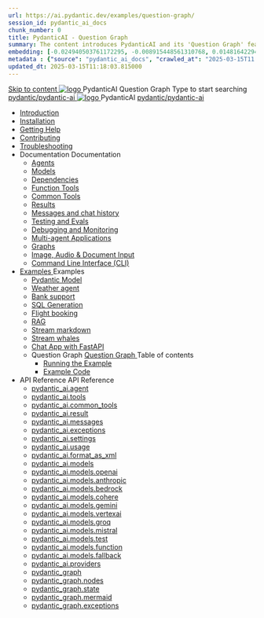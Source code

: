 ```yaml
---
url: https://ai.pydantic.dev/examples/question-graph/
session_id: pydantic_ai_docs
chunk_number: 0
title: PydanticAI - Question Graph
summary: The content introduces PydanticAI and its 'Question Graph' feature, providing links to various documentation sections including installation, help, contributions, and troubleshooting. The website serves as a hub for exploring the capabilities of PydanticAI.
embedding: [-0.024940503761172295, -0.008915448561310768, 0.014816422946751118, -0.014574696309864521, 0.012797294184565544, 0.00757173215970397, -0.043084222823381424, 0.009704614989459515, -0.0015027933986857533, 0.03696995973587036, 0.013920611701905727, -0.08156142383813858, -0.024414394050836563, -0.038505636155605316, 0.029263146221637726, -0.0005372197483666241, -0.029320022091269493, 0.006124927196651697, 0.013785529881715775, 0.05184325948357582, 0.04425019770860672, -0.0014476939104497433, 0.010493781417608261, 0.014844860881567001, -0.0009153620339930058, 0.01612459123134613, 0.009484216570854187, 0.04766280949115753, 0.014098352752625942, -0.011019892059266567, 0.026220234110951424, -0.01646585203707218, -0.03227762132883072, 0.0017907324945554137, 0.028196705505251884, 0.015186122618615627, -0.008026747032999992, 0.001761405379511416, -0.0019889126997441053, 0.030599752441048622, 0.022907156497240067, -0.04405112937092781, 0.048857223242521286, 0.009306476451456547, -0.055398065596818924, -0.006725688930600882, -0.0072873481549322605, 0.03404080122709274, 0.0139561602845788, 0.02138569951057434, -0.08423463255167007, 0.013565131463110447, -0.033301401883363724, 0.012690650299191475, -0.024869408458471298, -0.01652272790670395, -0.043055783957242966, 0.02354702167212963, 0.006206687539815903, -0.03702683746814728, 0.020959123969078064, -0.013998817652463913, -0.015626918524503708, 0.08292646706104279, -0.03432518616318703, 0.017191031947731972, -0.0664321780204773, 0.009121626615524292, -0.060289476066827774, -0.013949050568044186, 0.03532053157687187, 0.04780500382184982, -0.030685067176818848, -0.06296268850564957, -0.0027691922150552273, -0.01831435039639473, 0.03321608901023865, 0.08326772600412369, -0.02192603051662445, -0.06978791207075119, 0.005680576432496309, 0.03517834097146988, -0.009683285839855671, -0.015683794394135475, -0.016721798107028008, -0.023532802239060402, -0.02249479852616787, -0.003037580056115985, -0.03278950974345207, -0.04012662544846535, -0.021627426147460938, -0.011226071044802666, -0.040866024792194366, -0.0010051208082586527, 0.09976201504468918, 0.02229573018848896, 0.01957985945045948, 0.011645537801086903, -0.002392383059486747, -0.006850107107311487, 0.00988946482539177, -0.05059196799993515, -0.047378428280353546, 0.03116852045059204, 0.03876158222556114, -0.005310877226293087, 0.014261873438954353, 0.008012527599930763, -0.010415575467050076, -0.007664157077670097, -0.12456032633781433, -0.01811528019607067, -0.033642664551734924, 0.031140081584453583, -0.053407374769449234, -0.005108253099024296, 0.0016743126325309277, -0.02772746980190277, 0.02084537036716938, -0.03699839860200882, -0.03096945211291313, 0.005954296328127384, 0.023490143939852715, 0.013664666563272476, 0.038192812353372574, 0.013508254662156105, -0.01834278739988804, -0.03955785930156708, -0.053976140916347504, -0.01287550013512373, 0.0051580206491053104, -0.0006616378668695688, 0.02558036893606186, -0.025423957034945488, -0.022210415452718735, 0.001533009228296578, -0.04376674443483353, -0.01315988413989544, -0.035462722182273865, 0.03332984074950218, 0.03631587699055672, -0.03293170407414436, -0.020560985431075096, 0.04260076954960823, -0.027883881703019142, 0.009214051999151707, -0.0310263279825449, 0.003416166640818119, -0.03938722610473633, 0.006380872800946236, 0.047236233949661255, 0.017660265788435936, -0.0402972586452961, -0.029775038361549377, -0.039273474365472794, 0.008652392774820328, 0.03460957109928131, 0.012086333706974983, 0.0038107498548924923, -0.046525273472070694, -0.01689242757856846, 0.04206043854355812, -0.04572899639606476, -0.005108253099024296, -0.03662870079278946, 0.0010513332672417164, -0.060858242213726044, -0.006494626868516207, -0.04609869793057442, -0.057417191565036774, -0.033813294023275375, -0.03836344555020332, -0.004407956730574369, 0.0030535764526575804, 0.01921015977859497, -0.015712233260273933, -0.036514945328235626, -0.03261888027191162, 0.00842488557100296, -0.040723834186792374, -0.021072877570986748, -0.00265366118401289, -0.0362589992582798, -0.02411578968167305, -0.008503090590238571, -0.019139064475893974, 0.004834533203393221, 0.015456287190318108, -0.025836315006017685, 0.0573318786919117, -0.008296912536025047, 0.03918815776705742, 0.04336860775947571, 0.01756073161959648, 0.020404573529958725, -0.04968193918466568, 0.084007129073143, -0.010891919024288654, 0.0107070691883564, 0.021826496347784996, -0.003215320175513625, 0.013046130537986755, 0.019295476377010345, 0.009270928800106049, 0.007628609426319599, -0.022537456825375557, 0.0255519300699234, -0.017162593081593513, -0.02118663117289543, -0.02971816062927246, 0.05354956537485123, -0.05824190750718117, 0.029860353097319603, -0.012278292328119278, -0.012818623334169388, -0.003679221961647272, -0.057957522571086884, 0.030884135514497757, -0.00044168438762426376, 0.03318765014410019, -0.041975125670433044, 0.08110640943050385, 0.0344105027616024, 0.005342870485037565, 0.0047421082854270935, 0.014574696309864521, 0.04589962959289551, -0.053748633712530136, 0.020361917093396187, 0.029661284759640694, 0.01575489155948162, 0.011837497353553772, -0.012441813945770264, -0.015470506623387337, 0.013963270001113415, -0.05943632125854492, 0.01955142244696617, -0.008360899053514004, 0.016252564266324043, -0.02121507003903389, -0.0007989421719685197, 0.0019764709286391735, 0.02339060977101326, 0.019636737182736397, 0.02323419786989689, 0.009413120336830616, -0.01918172277510166, -0.041633863002061844, 0.02806873247027397, 0.03876158222556114, 0.03682776913046837, -0.02283606119453907, 0.007230471353977919, -0.020546765998005867, -0.0040880246087908745, -0.0344105027616024, -0.02337639033794403, -0.0002466145087964833, -0.03008786030113697, 0.0027443086728453636, 0.008190268650650978, 0.012427594512701035, -0.011823277920484543, 0.002954042050987482, -0.021300384774804115, -0.008304022252559662, -0.015811767429113388, 0.0128612807020545, -0.06705781817436218, -0.048515964299440384, 0.026049602776765823, 0.027954978868365288, 0.05915193632245064, -0.018413884565234184, -0.03429674729704857, 0.014475161209702492, -0.00020884473633486778, 0.025708341971039772, 0.009626409038901329, -0.018044184893369675, 0.007138046436011791, 0.006729243788868189, 0.05010851472616196, 0.03586086258292198, -0.0026980962138623, 0.033102333545684814, -0.004215997643768787, -0.012100552208721638, -0.004756327718496323, -0.005044266581535339, 0.04791875556111336, 0.011929921805858612, 0.03588930144906044, -0.034524254500865936, 0.02447126992046833, -0.02084537036716938, 0.056848425418138504, 0.03449581563472748, 0.0381074994802475, -0.021982908248901367, 0.04806094989180565, -0.011560222133994102, -0.01615302823483944, 0.0025327978655695915, -0.006793230306357145, 0.017717143520712852, -0.017503853887319565, 0.003149556228891015, 0.04607025906443596, -0.0315382219851017, -0.03156665712594986, 0.02176961861550808, -0.0007389548700302839, -0.02535286173224449, -0.0310263279825449, -0.036145247519016266, 0.0630764439702034, -0.02740042842924595, 0.046127136796712875, -0.039273474365472794, -0.05389082804322243, -0.04729311168193817, 0.04356767609715462, 0.027514182031154633, -0.0681384801864624, -0.009605079889297485, 0.024428611621260643, -0.012541348114609718, -0.02354702167212963, -0.018399665132164955, 0.021982908248901367, -0.022352607920765877, -0.0016201018588617444, 0.030941013246774673, -0.023874063044786453, -0.023532802239060402, -0.014041475020349026, 0.037993744015693665, -0.0031282275449484587, 0.03975692763924599, -0.054658666253089905, -0.04345392435789108, -0.03264731913805008, -0.0398138053715229, -0.02920626848936081, 0.026149136945605278, 0.006747017614543438, 0.04643995687365532, -0.010607535019516945, -0.008261363953351974, -0.002820736961439252, -0.005268219392746687, 0.019139064475893974, 0.030542874708771706, 0.005648583639413118, -0.006850107107311487, -0.014297421090304852, -0.01918172277510166, -0.02411578968167305, 0.02246636152267456, -0.06097199767827988, -0.020560985431075096, -0.005346424877643585, -0.005669912323355675, -0.021072877570986748, 0.006384427659213543, -0.032732635736465454, -0.01901109144091606, 0.027414647862315178, -0.014375627040863037, 0.02083115093410015, 0.00038636274985037744, -0.005268219392746687, -0.031651973724365234, -0.01757495105266571, -0.04479052871465683, -0.03628743812441826, 0.0017640714067965746, -0.008318240754306316, 0.04078071191906929, 0.004852307494729757, -0.010891919024288654, 0.007450868841260672, 0.007557513192296028, 0.04459146037697792, 0.01956564001739025, -0.00916428491473198, 0.011673975735902786, -0.00719847809523344, 0.053037673234939575, 0.048885662108659744, -0.03082725964486599, -0.010188068263232708, -0.0046674576587975025, 0.023660775274038315, 0.01269776001572609, -0.0086026256904006, 0.009299366734921932, 0.07052730768918991, 0.01612459123134613, -0.006658147554844618, 0.0037360989954322577, -0.025822095572948456, 0.010394246317446232, -6.720801320625469e-05, 0.012733307667076588, 0.05281016603112221, 0.018911557272076607, 0.00010936576290987432, -0.018812023103237152, 0.030941013246774673, -0.028580622747540474, 0.009868135675787926, -0.030741944909095764, -0.028978761285543442, -0.05457334965467453, 0.007742363028228283, 0.023674994707107544, 0.021328823640942574, 0.0318794809281826, -0.020745836198329926, -0.07536184042692184, -0.040496326982975006, -0.013721543364226818, -0.06222328916192055, 0.05147356167435646, 0.06279205530881882, -0.026333987712860107, 0.019153283908963203, -0.057189684361219406, 0.015996618196368217, 0.02064630202949047, 0.05263953655958176, -0.00029904788243584335, 0.03159509599208832, -0.013977489434182644, 0.012214305810630322, 0.012448923662304878, 0.009214051999151707, -0.004287093412131071, 0.018612952902913094, -0.05059196799993515, -0.021883372217416763, 0.02395937778055668, -0.019153283908963203, -0.011652647517621517, 0.002459924202412367, -0.03514990210533142, -0.02033347822725773, -0.03859095275402069, 0.008631063625216484, 0.008296912536025047, -0.002541684778407216, 0.018257472664117813, -0.029320022091269493, -0.04208887740969658, 0.06859349459409714, 0.007905883714556694, 0.0431695394217968, -0.015271437354385853, 0.0435107983648777, 0.015356753021478653, -0.0450180359184742, 0.04302734509110451, -0.004159120377153158, -0.008090733550488949, 0.02465612068772316, -0.01831435039639473, 0.0006127593223936856, 0.0055952612310647964, 0.026262890547513962, -0.02954752929508686, -0.004336860962212086, -0.018072623759508133, -0.014126790687441826, -0.028168266639113426, 0.04729311168193817, 0.03443894162774086, -0.02013440988957882, -0.00022606330458074808, 0.014972833916544914, -0.0333867184817791, -0.0036827768199145794, 0.00757173215970397, 0.010188068263232708, 0.05346425250172615, -0.01923859864473343, -0.0467243418097496, 0.004898519720882177, 0.010458232834935188, -0.02408735081553459, 0.0029522646218538284, 0.04223107174038887, -0.018072623759508133, 0.019124845042824745, 0.02248057909309864, -0.04334016889333725, -0.013103007338941097, -0.011226071044802666, -0.017859334126114845, -0.00458569684997201, -0.017162593081593513, -0.018925776705145836, 0.042174194008111954, 0.00853152945637703, -0.04700872674584389, 0.016721798107028008, 0.004763437435030937, -0.0020493443589657545, 0.030855698511004448, -0.03432518616318703, -0.02191181108355522, 0.0026749898679554462, 0.029078295454382896, 0.0279123205691576, 0.03989911824464798, 0.0006731909816153347, 0.02627710998058319, -0.01024494506418705, 0.0020137964747846127, 0.014972833916544914, -0.043084222823381424, 0.002141769276931882, -0.0009402456344105303, -0.007948541082441807, -0.02209666185081005, -0.021286165341734886, -0.03768092021346092, -0.022352607920765877, -0.024599242955446243, 0.006064495537430048, 0.004006263799965382, 0.019977997988462448, -0.00036947743501514196, -0.07098232209682465, -0.0013810413656756282, -0.005232671275734901, 0.00032348715467378497, -0.03296014294028282, -0.014759546145796776, -0.008431995287537575, 0.016081932932138443, -0.030002545565366745, 0.01478798408061266, 0.004368854220956564, 0.02027660235762596, 0.012370717711746693, -0.00916428491473198, -0.017361661419272423, 0.02539552003145218, 0.08224394172430038, -0.012889718636870384, 0.00988946482539177, -0.03921659663319588, 0.016636481508612633, 0.013550912961363792, -0.021499454975128174, -0.010557767935097218, 0.01158866100013256, -0.002251968253403902, -0.0008811470470391214, -0.010906138457357883, 0.021271945908665657, 0.026234453544020653, -0.0226796492934227, 0.045074913650751114, 0.03517834097146988, -0.02358967810869217, -0.043795183300971985, -0.004070250317454338, 0.0021595433354377747, -0.002024460816755891, -0.005972070619463921, -0.013387391343712807, -0.006533729378134012, -0.000744287041015923, -0.019679393619298935, -0.015655355527997017, -0.01758917048573494, 0.001800508238375187, -0.03594617545604706, -0.035292092710733414, 0.0032419811468571424, 0.007557513192296028, -0.043084222823381424, 0.01579754799604416, 0.0018716042395681143, 0.00988946482539177, 0.008950996212661266, 0.0011837497586384416, 0.013735761865973473, -0.018939996138215065, -0.016636481508612633, -0.009953451342880726, -0.027300894260406494, -0.005364199168980122, 0.046155575662851334, -0.022253071889281273, -0.047975633293390274, 0.01757495105266571, 0.00265366118401289, -0.032163865864276886, -0.020006436854600906, 0.03028692863881588, -0.0044968267902731895, 0.0033681767527014017, 0.0035441394429653883, 0.02373187057673931, -0.009285148233175278, -0.008304022252559662, -0.029632845893502235, -0.015186122618615627, -0.00403470266610384, -0.04294203221797943, -0.013877954334020615, 0.029860353097319603, -0.05343581363558769, 0.023419048637151718, 0.04100821912288666, -0.04845908656716347, 0.006697250530123711, 0.016281001269817352, 0.016281001269817352, -0.0038818458560854197, -0.0016885318327695131, 0.004528820049017668, -0.0008398224017582834, -0.047947194427251816, -0.022153537720441818, -0.009533983655273914, -0.037624046206474304, 0.038534075021743774, 0.045074913650751114, 0.012143210507929325, -0.009278038516640663, 0.014475161209702492, -0.01279018446803093, -0.012271183542907238, 0.015868645161390305, -0.030514437705278397, 0.02464190125465393, 0.013927721418440342, -0.015328314155340195, -0.02137148194015026, 0.027812786400318146, -0.030030982568860054, -0.017091497778892517, 0.007543293759226799, 0.011368262581527233, -0.005509946029633284, 0.0005305545055307448, 0.009206942282617092, 0.016451632604002953, -0.016821332275867462, 0.017688704654574394, -0.009292257018387318, -0.012392046861350536, -0.03048599883913994, -0.037282783538103104, 0.0340692400932312, -0.05116073787212372, 0.024897847324609756, 0.02068895846605301, -0.026191795244812965, -0.044534582644701004, 0.03893221169710159, 0.03665713965892792, 0.0402972586452961, 0.003627677448093891, 0.014425394125282764, -0.017162593081593513, 0.02047567069530487, 0.040695395320653915, 0.041093531996011734, -0.007905883714556694, -0.013700214214622974, 0.009498436003923416, -0.06182514876127243, -0.007088278885930777, 0.027087606489658356, -0.029405338689684868, 0.010131191462278366, -0.07530496269464493, 0.03096945211291313, 0.08122015744447708, -0.02300669066607952, 0.024528147652745247, 0.011837497353553772, 0.007429540157318115, 0.04459146037697792, 0.0057410080917179585, -0.012342278845608234, 0.01160998921841383, 0.0032739744056016207, -0.0061746942810714245, 0.008503090590238571, -0.01815793849527836, 0.04382362216711044, -0.017717143520712852, -0.12262651324272156, -0.028779692947864532, 0.00044346178765408695, -0.008830132894217968, -0.019153283908963203, -0.014645792543888092, -0.008332460187375546, -0.0022110880818217993, 0.012925267219543457, 0.04345392435789108, -0.03483707830309868, -0.01849919930100441, 0.013138554990291595, -0.020717397332191467, 0.013614898547530174, -0.01296792458742857, 0.008929667063057423, 0.0043048677034676075, 0.00739399204030633, -0.002024460816755891, -0.027101825922727585, -0.02646196074783802, 0.016636481508612633, -0.0070989434607326984, -0.00044990488095209, 0.001801396836526692, -0.040866024792194366, -0.0310263279825449, 0.005481507629156113, -0.012121881358325481, -0.0170346200466156, -0.0014903515111654997, 0.008943886496126652, 0.009306476451456547, -0.010074314661324024, 0.008936776779592037, -0.00950554572045803, -0.050279147922992706, 0.018214814364910126, -0.02811138890683651, 0.001109987497329712, -0.013849516399204731, -0.00333440606482327, -0.014169448055326939, -0.01342293992638588, -0.019522983580827713, -0.030912574380636215, 0.009541093371808529, 0.04766280949115753, -0.025822095572948456, -0.008865680545568466, -0.00015563375200144947, 0.012754636816680431, -0.0016209905734285712, -0.013707323931157589, 0.006331105716526508, -0.009846806526184082, 0.008687940426170826, -0.007415321189910173, -0.00657994206994772, 0.012015237472951412, -0.003672112477943301, 0.004891410004347563, -0.034382063895463943, 0.03028692863881588, 0.015825986862182617, -0.019793149083852768, 0.0170346200466156, -0.009725943207740784, -0.01743275858461857, 0.00027038727421313524, -0.01811528019607067, 0.0015907747438177466, 0.002413711743429303, 0.030542874708771706, 0.013622008264064789, -0.024186884984374046, 0.02391672134399414, -0.017077278345823288, 0.014830642379820347, -0.004749218001961708, -0.0023994925431907177, -0.003266864689067006, 0.008751926943659782, -0.012114771641790867, 0.008524419739842415, 0.012754636816680431, 0.008936776779592037, -0.019480325281620026, -0.0450180359184742, -0.02302091009914875, -0.05463022738695145, -0.0037325441371649504, 0.00014408065180759877, -0.018541857600212097, 0.012711978517472744, -0.03532053157687187, 0.01413390040397644, -0.10180958360433578, 0.000880702689755708, 0.004383073188364506, -0.01689242757856846, 0.054288964718580246, -0.024983162060379982, 0.017446978017687798, 0.007130936719477177, 0.0035636909306049347, -0.024769874289631844, -0.0007385105127468705, -0.009797039441764355, -0.03367110341787338, -0.00281007238663733, 0.028011854737997055, -0.02538130059838295, 0.0463830828666687, -0.002865171991288662, 0.029974106699228287, -0.007486416958272457, -0.017489634454250336, -0.0028740589041262865, 0.0028331787325441837, 0.04368143156170845, -0.029149392619729042, -0.00035792432026937604, 0.003076682798564434, 0.026419302448630333, 0.02862328104674816, 0.029320022091269493, -0.02880813181400299, -0.045615244656801224, -0.0057090152986347675, 0.04078071191906929, -0.018442323431372643, 0.03096945211291313, 0.00579433050006628, 0.026689467951655388, 0.013117226772010326, -0.01323098037391901, 0.003382395952939987, -0.02357545867562294, 0.015825986862182617, 0.006139146164059639, 0.03967161104083061, 0.0014574696542695165, -0.015669574961066246, -0.0022253072820603848, -0.00684655224904418, 0.007205587346106768, -0.00530732236802578, 0.04510335251688957, -0.007266019005328417, 0.010643082670867443, 0.033443596214056015, 0.032533563673496246, -0.04521710425615311, 0.010202286764979362, 0.007013628259301186, 0.002849175361916423, -0.01051510963588953, 0.013351843692362309, -0.007177148945629597, -0.028409993276000023, -0.02703072875738144, -0.01360068004578352, -0.04208887740969658, -0.0009669066639617085, -0.013031911104917526, -0.008751926943659782, -0.007017183117568493, 0.017674485221505165, -0.00489496486261487, -0.012456032447516918, -0.007557513192296028, 0.016010837629437447, 0.017119934782385826, 0.0032313168048858643, 0.004557258449494839, -0.02792654000222683, 0.02317732200026512, -0.03139602765440941, -0.03159509599208832, 0.03662870079278946, -0.015370972454547882, -0.014731107279658318, 0.008659502491354942, -0.02794075943529606, 0.0029024973046034575, -0.002730089472606778, 0.01314566470682621, -0.021513672545552254, 0.01133982464671135, 0.00274253124371171, -0.022594334557652473, 0.0009526874637231231, -0.01232806034386158, 0.017176812514662743, 0.015996618196368217, 0.0030784602276980877, 0.03213542699813843, 0.02393094077706337, -0.0063630989752709866, 0.0183001309633255, -0.0236038975417614, 0.04021194204688072, -0.01095590554177761, -0.025651464238762856, -0.017901992425322533, 0.01558426022529602, 0.009185613133013248, 0.013479816727340221, 0.0058405427262187, -0.0236038975417614, -0.02845264971256256, -0.007372663356363773, 0.06853661686182022, 0.010593315586447716, -0.04771968722343445, -0.006885655224323273, 0.029803475365042686, -0.021143972873687744, -0.009640628471970558, 0.04493272304534912, -0.007159375119954348, -0.02137148194015026, -0.0039031747728586197, 0.002308845054358244, -0.022992471233010292, 0.005108253099024296, 0.011823277920484543, 0.015271437354385853, -0.06114262714982033, 0.043965816497802734, -0.005868981126695871, -0.0037396536208689213, 0.03241981193423271, -0.0033912828657776117, 0.0032864161767065525, 0.011211851611733437, 0.012847061268985271, -0.001387262251228094, 1.0553324045758927e-06, -0.004699450917541981, -0.05005164071917534, -0.013664666563272476, 0.013657556846737862, -0.005581042263656855, 0.0035157010424882174, -0.012633773498237133, 0.029092514887452126, -0.01169530488550663, -0.0012086333008483052, 0.017148373648524284, 0.0058832005597651005, 0.031851042062044144, -0.00603250227868557, -0.051757946610450745, -0.00814761035144329, -0.01576911099255085, -0.013280747458338737, 0.030230052769184113, 0.011745071969926357, -0.031083205714821815, -0.0077779111452400684, -0.018584514036774635, -0.01815793849527836, -0.01514346431940794, -0.03722590580582619, 0.028011854737997055, -0.020191285759210587, 0.02249479852616787, 0.03910284489393234, 0.032562002539634705, 0.034012362360954285, 0.08167517185211182, 0.0698447898030281, 0.005762337241321802, -0.03241981193423271, 0.017304785549640656, -0.024585023522377014, -0.012520018965005875, 0.0009660179493948817, 0.021456796675920486, 0.04444926977157593, -0.012818623334169388, -0.004077360033988953, 0.013984598219394684, -0.014460942707955837, 0.024542367085814476, 0.022352607920765877, -0.009299366734921932, -0.004048921633511782, 0.04865815490484238, -0.0005656581488437951, 0.022523237392306328, 0.03335827961564064, 0.004201778210699558, 0.010401356033980846, -0.0016485402593389153, 0.012001018039882183, 0.036344315856695175, 0.013351843692362309, -0.018029965460300446, -0.005317986477166414, 0.01957985945045948, -0.018186377361416817, -0.030144738033413887, 0.015370972454547882, 0.03233449533581734, -0.01667913980782032, 0.007849006913602352, 0.006515955552458763, -0.000805607414804399, -0.022181976586580276, 0.021513672545552254, -0.010301821865141392, 0.004962506238371134, -0.019892683252692223, -0.0032366488594561815, -0.03278950974345207, -0.03608836978673935, -0.01724790781736374, 0.021286165341734886, 0.0018431658390909433, 0.004041811916977167, 0.012448923662304878, 0.007027847226709127, 0.008104952983558178, 0.005996954161673784, -0.020034875720739365, 0.022082442417740822, -0.02612069994211197, -0.008488872088491917, 0.030201613903045654, -0.005236226134002209, 0.025537710636854172, 0.015811767429113388, 0.025310203433036804, -0.005101143382489681, -0.019807366654276848, 0.011055439710617065, 0.0067825657315552235, -0.010657302103936672, 0.0118872644379735, 0.010963015258312225, 0.03350047022104263, 0.0266468096524477, -0.006921203341335058, -0.021513672545552254, -0.0096121896058321, 0.02954752929508686, 0.02230994962155819, -0.005673467181622982, 0.018257472664117813, -0.02303512953221798, 0.0409797802567482, -0.003595684189349413, -0.0030909019988030195, 0.01413390040397644, 0.007152265403419733, 0.02683166041970253, 0.005079814698547125, -0.022181976586580276, 0.0004794541746377945, -0.025111135095357895, 0.0035921293310821056, -0.01023072563111782, 0.022395264357328415, 0.031822603195905685, -0.04120728746056557, 0.034182995557785034, 0.008808803744614124, 0.009562422521412373, -0.023802967742085457, -0.019892683252692223, -0.02285027876496315, -0.020361917093396187, 0.009036311879754066, -0.018570296466350555, -0.04279983788728714, 0.01125450897961855, 0.002641219412907958, -0.002436818089336157, 0.023674994707107544, -0.013074568472802639, -0.01669335924088955, -0.039955995976924896, -0.014802203513681889, -0.0033468478359282017, 0.031851042062044144, 0.018428103998303413, -0.007600170560181141, -0.015541602857410908, -0.010173848830163479, 0.015726452693343163, -0.0011579773854464293, -0.004791875835508108, 0.011972579173743725, -0.03711215406656265, 0.029490653425455093, 0.02808295004069805, 0.0086026256904006, 0.008559967391192913, 0.015001272782683372, 0.004802539944648743, 0.005499281454831362, -0.07246112078428268, 0.039045967161655426, 0.018641391769051552, -0.01955142244696617, -0.016451632604002953, 0.011617098934948444, 0.010849261656403542, 0.014468051493167877, 0.01514346431940794, -0.04897097870707512, -0.004688786342740059, -0.04476208984851837, 0.00342327612452209, -0.006789675448089838, 0.014660011045634747, 0.00598984444513917, 0.009398901835083961, 0.007358443923294544, -0.03696995973587036, 0.016721798107028008, 0.008865680545568466, 0.025537710636854172, -0.009633518755435944, 0.0030464669689536095, 0.024229543283581734, -0.009469998069107533, 0.022523237392306328, -0.04388049989938736, -0.007443759590387344, -0.07058418542146683, -0.007465088274329901, -0.0013108339626342058, -0.039045967161655426, -0.009548203088343143, -0.018641391769051552, -0.009036311879754066, -0.022907156497240067, 0.017276346683502197, -0.023148883134126663, 0.01869826950132847, -0.0018289466388523579, -0.004454169422388077, -0.004120017867535353, 0.0900360718369484, -0.00016418749873992056, -0.02613491751253605, 0.02337639033794403, 0.00906474981456995, 0.018939996138215065, -0.006512400694191456, 0.013785529881715775, -0.0007287348271347582, -0.035604916512966156, -0.021243508905172348, 0.014759546145796776, 0.0071878135204315186, -0.001967584015801549, 0.012576896697282791, -0.011865935288369656, -0.010699959471821785, 0.025836315006017685, 0.021840715780854225, -0.001621879287995398, 0.017446978017687798, 0.03534897044301033, -0.019494544714689255, -0.005342870485037565, 0.015811767429113388, -0.0048594167456030846, 0.019793149083852768, -0.010429794900119305, 0.027443086728453636, 0.04220263287425041, 0.0055668228305876255, -0.05090479180216789, -0.010571986436843872, 0.007269573863595724, -0.030343806371092796, 0.029831914231181145, -0.008652392774820328, -0.00998188927769661, -0.011730852536857128, 0.019494544714689255, 0.032704196870326996, 0.00170008500572294, -0.009633518755435944, -0.007205587346106768, 0.008368008770048618, 0.014546257443726063, 0.05016539245843887, -0.009384682402014732, -0.0032206522300839424, 0.0022270847111940384, -0.03244825080037117, 0.019352352246642113, -0.00844621378928423, -0.011944141238927841, -0.008958105929195881, -0.021129755303263664, -0.0028829460497945547, 0.059550076723098755, 0.03722590580582619, 0.033272963017225266, -0.04516023024916649, 0.021442577242851257, 0.006224461831152439, 0.028225142508745193, -0.020404573529958725, -0.07291613519191742, 0.002387050772085786, -0.009413120336830616, 0.00634177029132843, 0.04137791693210602, -0.009626409038901329, 0.008453323505818844, 0.015427849255502224, 0.0049127391539514065, 0.011112317442893982, 0.02882234938442707, 0.003039357252418995, 0.008588406257331371, 0.020233944058418274, 0.038192812353372574, -0.0012939486186951399, -0.020888028666377068, -0.01886889897286892, 0.0225090179592371, -0.016920866444706917, -0.02539552003145218, 0.017987307161092758, 0.00869505014270544, -0.022039784118533134, 0.019892683252692223, 0.0014343634247779846, 0.01632365956902504, -0.011908592656254768, 0.04038257151842117, -0.008993653580546379, 0.021129755303263664, -0.013949050568044186, 0.020248163491487503, 0.004048921633511782, 0.02917782962322235, 0.014631573110818863, 0.011403811164200306, -0.04646839573979378, 0.011944141238927841, 0.005367754027247429, 0.009370462968945503, -0.0034410501830279827, -0.01794465072453022, -0.014524929225444794, 0.022793402895331383, 0.031310711055994034, 0.013003473170101643, 0.001242403988726437, 0.009057640098035336, -0.020603643730282784, 0.008104952983558178, -0.03176572918891907, -0.0009775711223483086, -0.03008786030113697, -0.02937689982354641, 0.005865426268428564, -0.014603134244680405, -0.0203192587941885, -0.008133390918374062, 0.016195686534047127, 0.014020146802067757, 0.009811258874833584, -0.023433268070220947, -0.007269573863595724, -0.005015828181058168, 0.006874990649521351, 0.022921375930309296, 0.008894119411706924, -0.0013703769072890282, -0.00715582026168704, -0.010984344407916069, 0.0007989421719685197, -0.003206433029845357, -0.03301701694726944, 0.019636737182736397, -0.011041221208870411, 0.037055276334285736, 0.012363607995212078, -0.03716902807354927, 0.019807366654276848, -0.020205505192279816, 0.015484726056456566, 0.0038214141968637705, 0.0014556922251358628, 0.01051510963588953, -0.026547275483608246, -0.0007260686834342778, 0.015897082164883614, 0.03247668966650963, 0.02391672134399414, -0.056478723883628845, 0.024400174617767334, -0.014958614483475685, -0.023817185312509537, -0.005094034131616354, -0.0034126117825508118, 0.003974270541220903, -0.02192603051662445, -0.012754636816680431, 0.013643337413668633, 0.005008718930184841, 0.014162338338792324, 0.006139146164059639, 0.01649429090321064, 4.479608469409868e-05, 3.427053161431104e-05, -0.010394246317446232, 0.0072162519209086895, 0.016408974304795265, 0.019537203013896942, -0.011766401119530201, -0.005915193818509579, -0.00287583633325994, -0.0016405420610681176, 3.79641933250241e-05, -0.013892173767089844, -0.015115026384592056, 0.005488617345690727, -0.011851715855300426, -0.002285738941282034, 0.015498945489525795, -0.023689214140176773, -0.015257218852639198, -0.003321964293718338, -0.03665713965892792, -0.0014023701660335064, -0.00878036580979824, 0.015897082164883614, 0.014141010120511055, 0.00530732236802578, 0.0500800758600235, 0.001460135681554675, -0.007841897197067738, 0.025295983999967575, 0.011041221208870411, -0.022736525163054466, 0.00544240465387702, -0.012754636816680431, -0.004098688717931509, -0.028537966310977936, 0.030173175036907196, 0.007536184508353472, 0.015186122618615627, -0.016025055199861526, -0.006718579214066267, -0.010287602432072163, -0.007856116630136967, 0.0015205673407763243, 0.021897591650485992, 0.01024494506418705, 0.003796530654653907, 0.005001609213650227, 0.010031656362116337, 0.009676176123321056, -0.009882355108857155, -0.010607535019516945, 0.0009446891490370035, 0.011211851611733437, -0.017276346683502197, 0.0013463819632306695, 0.006597715895622969, 0.03011629916727543, -0.00761438999325037, -0.01903953030705452, 0.01215032022446394, 0.02757105976343155, -0.019338132813572884, 0.0034303858410567045, -0.014276092872023582, -0.008652392774820328, -0.020418792963027954, -0.024769874289631844, -0.0107070691883564, 0.04752061888575554, -0.009349134750664234, -0.010479561984539032, 0.02951909229159355, -0.01956564001739025, 0.01287550013512373, -0.0236038975417614, -0.0011988576734438539, 0.009043421596288681, -0.012676430866122246, -0.025239108130335808, 0.010643082670867443, 0.010941686108708382, 0.018954213708639145, -0.018598733469843864, -0.03062819130718708, 0.006171139422804117, -0.03176572918891907, 0.007344224955886602, 0.005243335850536823, -0.0005976514075882733, 0.009441559202969074, -0.03739653900265694, 0.0011019891826435924, 0.0017649601213634014, -0.003746763337403536, 0.01114786509424448, 0.01905374974012375, -0.03642962872982025, 0.002006686758249998, -0.04410800710320473, -0.0017125267768278718, 0.014745326712727547, 0.01197968889027834, -0.008033856749534607, 0.004294203128665686, -0.001098434440791607, 0.007443759590387344, 0.019082186743617058, 0.001432585995644331, -0.009178503416478634, -0.02465612068772316, 0.01143224909901619, -0.002943377709016204, -0.012100552208721638, -0.01795887015759945, 0.02027660235762596, 0.025623027235269547, -0.0028829460497945547, -0.015996618196368217, 0.011346934363245964, -0.006697250530123711, 0.05625121667981148, 0.02464190125465393, 0.030713506042957306, -0.010536438785493374, 0.01325230859220028, 0.02757105976343155, 0.0038391882553696632, 0.006729243788868189, -0.003977825399488211, -0.00439018290489912, -0.02303512953221798, -0.01086348108947277, 0.0355764776468277, 0.009199832566082478, 0.006039611995220184, 0.027059167623519897, 0.0017756245797500014, 0.013458487577736378, -0.016266781836748123, 0.024357516318559647, 0.01831435039639473, -0.020418792963027954, 0.006021837703883648, -0.017873553559184074, 0.0322207435965538, 0.04928380250930786, -0.0004059141792822629, 0.024058911949396133, -0.02374609000980854, 0.00988946482539177, 0.017731361091136932, -0.012591115199029446, 0.020077532157301903, 0.007205587346106768, 0.029064076021313667, 0.023333732038736343, -0.035633355379104614, -0.005541939288377762, -0.005435295403003693, -0.008183158934116364, 0.012015237472951412, 0.0048416429199278355, 0.0344105027616024, -0.019153283908963203, 0.01793043129146099, -0.004798985086381435, 0.00040035980055108666, 0.011105207726359367, 0.01977892965078354, 0.013927721418440342, -0.03079882077872753, 0.0026661029551178217, -0.020077532157301903, -0.020433012396097183, 0.00421244278550148, 0.0056379190646111965, 0.00562014477327466, -0.0046674576587975025, -0.003679221961647272, -0.004219552036374807, 0.01023072563111782, 0.010273382999002934, 0.01955142244696617, 0.0008989210473373532, 0.013067458756268024, 0.0026465514674782753, -0.025239108130335808, 0.014126790687441826, -0.0384487584233284, 0.01667913980782032, -0.013892173767089844, -0.020233944058418274, -0.01013830117881298, 0.010671521537005901, -0.0050300476141273975, 0.026618370786309242, -0.003602793673053384, -0.02734355255961418, -0.012548457831144333, -0.004226661752909422, 0.015996618196368217, -6.604158988920972e-05, 0.039586298167705536, -0.014361407607793808, -0.017859334126114845, -0.026163356378674507, -0.03062819130718708, 0.0026163356378674507, 0.019807366654276848, -0.0586969219148159, 0.013558021746575832, -0.012249854393303394, 0.02482675015926361, -0.0028633945621550083, 0.014553367160260677, -0.012164538726210594, -0.002502582035958767, 0.015996618196368217, -0.017845116555690765]
metadata : {"source": "pydantic_ai_docs", "crawled_at": "2025-03-15T11:18:03.813487", "url_path": "/examples/question-graph/", "chunk_size": 4828}
updated_dt: 2025-03-15T11:18:03.815000
---
```

[ Skip to content ](https://ai.pydantic.dev/examples/question-graph/#question-graph)
[ ![logo](https://ai.pydantic.dev/img/logo-white.svg) ](https://ai.pydantic.dev/ "PydanticAI")
PydanticAI 
Question Graph 
Type to start searching
[ pydantic/pydantic-ai  ](https://github.com/pydantic/pydantic-ai "Go to repository")
[ ![logo](https://ai.pydantic.dev/img/logo-white.svg) ](https://ai.pydantic.dev/ "PydanticAI") PydanticAI 
[ pydantic/pydantic-ai  ](https://github.com/pydantic/pydantic-ai "Go to repository")
  * [ Introduction  ](https://ai.pydantic.dev/)
  * [ Installation  ](https://ai.pydantic.dev/install/)
  * [ Getting Help  ](https://ai.pydantic.dev/help/)
  * [ Contributing  ](https://ai.pydantic.dev/contributing/)
  * [ Troubleshooting  ](https://ai.pydantic.dev/troubleshooting/)
  * Documentation  Documentation 
    * [ Agents  ](https://ai.pydantic.dev/agents/)
    * [ Models  ](https://ai.pydantic.dev/models/)
    * [ Dependencies  ](https://ai.pydantic.dev/dependencies/)
    * [ Function Tools  ](https://ai.pydantic.dev/tools/)
    * [ Common Tools  ](https://ai.pydantic.dev/common_tools/)
    * [ Results  ](https://ai.pydantic.dev/results/)
    * [ Messages and chat history  ](https://ai.pydantic.dev/message-history/)
    * [ Testing and Evals  ](https://ai.pydantic.dev/testing-evals/)
    * [ Debugging and Monitoring  ](https://ai.pydantic.dev/logfire/)
    * [ Multi-agent Applications  ](https://ai.pydantic.dev/multi-agent-applications/)
    * [ Graphs  ](https://ai.pydantic.dev/graph/)
    * [ Image, Audio & Document Input  ](https://ai.pydantic.dev/input/)
    * [ Command Line Interface (CLI)  ](https://ai.pydantic.dev/cli/)
  * [ Examples  ](https://ai.pydantic.dev/examples/)
Examples 
    * [ Pydantic Model  ](https://ai.pydantic.dev/examples/pydantic-model/)
    * [ Weather agent  ](https://ai.pydantic.dev/examples/weather-agent/)
    * [ Bank support  ](https://ai.pydantic.dev/examples/bank-support/)
    * [ SQL Generation  ](https://ai.pydantic.dev/examples/sql-gen/)
    * [ Flight booking  ](https://ai.pydantic.dev/examples/flight-booking/)
    * [ RAG  ](https://ai.pydantic.dev/examples/rag/)
    * [ Stream markdown  ](https://ai.pydantic.dev/examples/stream-markdown/)
    * [ Stream whales  ](https://ai.pydantic.dev/examples/stream-whales/)
    * [ Chat App with FastAPI  ](https://ai.pydantic.dev/examples/chat-app/)
    * Question Graph  [ Question Graph  ](https://ai.pydantic.dev/examples/question-graph/) Table of contents 
      * [ Running the Example  ](https://ai.pydantic.dev/examples/question-graph/#running-the-example)
      * [ Example Code  ](https://ai.pydantic.dev/examples/question-graph/#example-code)
  * API Reference  API Reference 
    * [ pydantic_ai.agent  ](https://ai.pydantic.dev/api/agent/)
    * [ pydantic_ai.tools  ](https://ai.pydantic.dev/api/tools/)
    * [ pydantic_ai.common_tools  ](https://ai.pydantic.dev/api/common_tools/)
    * [ pydantic_ai.result  ](https://ai.pydantic.dev/api/result/)
    * [ pydantic_ai.messages  ](https://ai.pydantic.dev/api/messages/)
    * [ pydantic_ai.exceptions  ](https://ai.pydantic.dev/api/exceptions/)
    * [ pydantic_ai.settings  ](https://ai.pydantic.dev/api/settings/)
    * [ pydantic_ai.usage  ](https://ai.pydantic.dev/api/usage/)
    * [ pydantic_ai.format_as_xml  ](https://ai.pydantic.dev/api/format_as_xml/)
    * [ pydantic_ai.models  ](https://ai.pydantic.dev/api/models/base/)
    * [ pydantic_ai.models.openai  ](https://ai.pydantic.dev/api/models/openai/)
    * [ pydantic_ai.models.anthropic  ](https://ai.pydantic.dev/api/models/anthropic/)
    * [ pydantic_ai.models.bedrock  ](https://ai.pydantic.dev/api/models/bedrock/)
    * [ pydantic_ai.models.cohere  ](https://ai.pydantic.dev/api/models/cohere/)
    * [ pydantic_ai.models.gemini  ](https://ai.pydantic.dev/api/models/gemini/)
    * [ pydantic_ai.models.vertexai  ](https://ai.pydantic.dev/api/models/vertexai/)
    * [ pydantic_ai.models.groq  ](https://ai.pydantic.dev/api/models/groq/)
    * [ pydantic_ai.models.mistral  ](https://ai.pydantic.dev/api/models/mistral/)
    * [ pydantic_ai.models.test  ](https://ai.pydantic.dev/api/models/test/)
    * [ pydantic_ai.models.function  ](https://ai.pydantic.dev/api/models/function/)
    * [ pydantic_ai.models.fallback  ](https://ai.pydantic.dev/api/models/fallback/)
    * [ pydantic_ai.providers  ](https://ai.pydantic.dev/api/providers/)
    * [ pydantic_graph  ](https://ai.pydantic.dev/api/pydantic_graph/graph/)
    * [ pydantic_graph.nodes  ](https://ai.pydantic.dev/api/pydantic_graph/nodes/)
    * [ pydantic_graph.state  ](https://ai.pydantic.dev/api/pydantic_graph/state/)
    * [ pydantic_graph.mermaid  ](https://ai.pydantic.dev/api/pydantic_graph/mermaid/)
    * [ pydantic_graph.exceptions  ](https://ai.pydantic.dev/api/pydantic_graph/exceptions/)